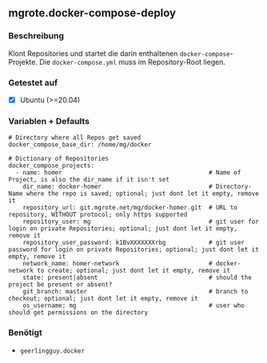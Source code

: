## mgrote.docker-compose-deploy

### Beschreibung
Klont Repositories und startet die darin enthaltenen `docker-compose`-Projekte.
Die `docker-compose.yml` muss im Repository-Root liegen.

### Getestet auf
- [x] Ubuntu (>=20.04)

### Variablen + Defaults
```
# Directory where all Repos get saved
docker_compose_base_dir: /home/mg/docker

# Dictionary of Repositories
docker_compose_projects:
  - name: homer                                         # Name of Project, is also the dir_name if it isn't set
    dir_name: docker-homer                              # Directory-Name where the repo is saved; optional; just dont let it empty, remove it
    repository_url: git.mgrote.net/mg/docker-homer.git  # URL to repository, WITHOUT protocol; only https supported
    repository_user: mg                                 # git user for login on private Repositories; optional; just dont let it empty, remove it
    repository_user_password: k1BvXXXXXXXrbg            # git user password for login on private Repositories; optional; just dont let it empty, remove it
    network_name: homer-network                         # docker-network to create; optional; just dont let it empty, remove it
    state: present|absent                               # should the project be present or absent?
    git_branch: master                                  # branch to checkout; optional; just dont let it empty, remove it
    os_username: mg                                     # user who should get permissions on the directory
```


### Benötigt
- `geerlingguy.docker`
